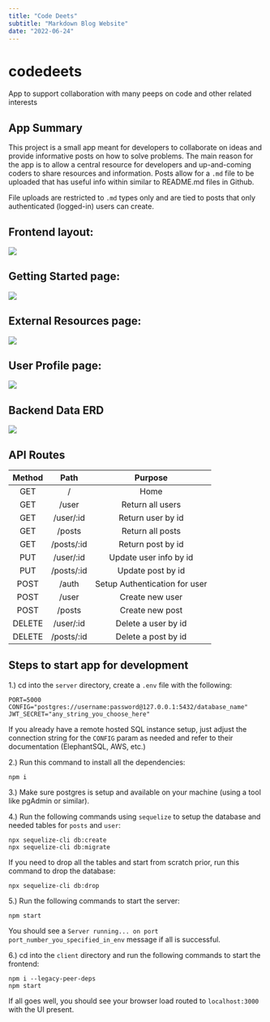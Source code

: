```yaml
---
title: "Code Deets"
subtitle: "Markdown Blog Website"
date: "2022-06-24"
---
```


# codedeets
App to support collaboration with many peeps on code and other related interests

## App Summary
This project is a small app meant for developers to collaborate on ideas and provide
informative posts on how to solve problems. The main reason for the app is to allow
a central resource for developers and up-and-coming coders to share resources and
information. Posts allow for a `.md` file to be uploaded that has useful info within
similar to README.md files in Github.

File uploads are restricted to `.md` types only and are tied to posts that only
authenticated (logged-in) users can create.

## Frontend layout:
<img src="./assets/frontend_page_views.svg">

## Getting Started page:
<img src="./assets/Getting Started Mock-up.png">

## External Resources page:
<img src="./assets/External Resources.png">

## User Profile page:
<img src="./assets/User Profile.png">

## Backend Data ERD
<img src="./assets/backend_data_ERD.svg">

## API Routes
| Method |           Path           |                      Purpose                     |
|:------:|:------------------------:|:------------------------------------------------:|
|   GET  |            /             |                        Home                      |
|   GET  |          /user           |                  Return all users                |
|   GET  |        /user/:id         |                  Return user by id               |
|   GET  |          /posts          |                  Return all posts                |
|   GET  |        /posts/:id        |                  Return post by id               |
|   PUT  |        /user/:id         |                Update user info by id            |
|   PUT  |        /posts/:id        |                  Update post by id               |
|  POST  |          /auth           |            Setup Authentication for user         |
|  POST  |          /user           |                   Create new user                |
|  POST  |          /posts          |                   Create new post                |
| DELETE |        /user/:id         |                 Delete a user by id              |
| DELETE |        /posts/:id        |                 Delete a post by id              |

## Steps to start app for development

1.) cd into the `server` directory, create a `.env` file with the following:

```
PORT=5000
CONFIG="postgres://username:password@127.0.0.1:5432/database_name"
JWT_SECRET="any_string_you_choose_here"
```

If you already have a remote hosted SQL instance setup, just adjust the connection string for the `CONFIG`
param as needed and refer to their documentation (ElephantSQL, AWS, etc.)

2.) Run this command to install all the dependencies:

```
npm i
```

3.) Make sure postgres is setup and available on your machine (using a tool like pgAdmin or similar).

4.) Run the following commands using `sequelize` to setup the database and needed tables for `posts` and `user`:

```
npx sequelize-cli db:create
npx sequelize-cli db:migrate
```

If you need to drop all the tables and start from scratch prior, run this command to drop the database:

```
npx sequelize-cli db:drop
```

5.) Run the following commands to start the server:

```
npm start
```

You should see a `Server running... on port port_number_you_specified_in_env` message if all is successful.

6.) cd into the `client` directory and run the following commands to start the frontend:

```
npm i --legacy-peer-deps
npm start
```

If all goes well, you should see your browser load routed to `localhost:3000` with the UI present.